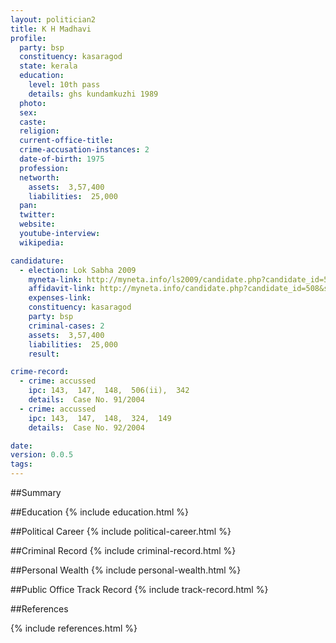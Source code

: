 ```yaml
---
layout: politician2
title: K H Madhavi
profile: 
  party: bsp
  constituency: kasaragod
  state: kerala
  education: 
    level: 10th pass
    details: ghs kundamkuzhi 1989
  photo: 
  sex: 
  caste: 
  religion: 
  current-office-title: 
  crime-accusation-instances: 2
  date-of-birth: 1975
  profession: 
  networth: 
    assets:  3,57,400
    liabilities:  25,000
  pan: 
  twitter: 
  website: 
  youtube-interview: 
  wikipedia: 

candidature: 
  - election: Lok Sabha 2009
    myneta-link: http://myneta.info/ls2009/candidate.php?candidate_id=508
    affidavit-link: http://myneta.info/candidate.php?candidate_id=508&scan=original
    expenses-link: 
    constituency: kasaragod 
    party: bsp
    criminal-cases: 2
    assets:  3,57,400
    liabilities:  25,000
    result:  

crime-record: 
  - crime: accussed
    ipc: 143,  147,  148,  506(ii),  342
    details:  Case No. 91/2004  
  - crime: accussed
    ipc: 143,  147,  148,  324,  149
    details:  Case No. 92/2004  

date: 
version: 0.0.5
tags: 
---
```

##Summary


##Education
{% include education.html %}


##Political Career
{% include political-career.html %}


##Criminal Record
{% include criminal-record.html %}


##Personal Wealth
{% include personal-wealth.html %}


##Public Office Track Record
{% include track-record.html %}


##References


{% include references.html %}